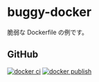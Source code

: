 # buggy-docker

脆弱な Dockerfile の例です。

## GitHub

[![docker ci](https://github.com/kannkyo/buggy-docker/actions/workflows/docker-ci.yml/badge.svg)](https://github.com/kannkyo/buggy-docker/actions/workflows/docker-ci.yml)
[![docker publish](https://github.com/kannkyo/buggy-docker/actions/workflows/docker-publish.yml/badge.svg)](https://github.com/kannkyo/buggy-docker/actions/workflows/docker-publish.yml)
